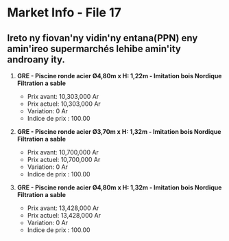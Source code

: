 # Market Info - File 17

## Ireto ny fiovan'ny vidin'ny entana(PPN) eny amin'ireo supermarchés lehibe amin'ity androany ity.

1. **GRE - Piscine ronde acier Ø4,80m x H: 1,22m - Imitation bois Nordique Filtration a sable**
   - Prix avant: 10,303,000 Ar
   - Prix actuel: 10,303,000 Ar
   - Variation: 0 Ar
   - Indice de prix : 100.00

2. **GRE - Piscine ronde acier Ø3,70m x H: 1,32m - Imitation bois Nordique Filtration a sable**
   - Prix avant: 10,700,000 Ar
   - Prix actuel: 10,700,000 Ar
   - Variation: 0 Ar
   - Indice de prix : 100.00

3. **GRE - Piscine ronde acier Ø4,80m x H: 1,32m - Imitation bois Nordique Filtration a sable**
   - Prix avant: 13,428,000 Ar
   - Prix actuel: 13,428,000 Ar
   - Variation: 0 Ar
   - Indice de prix : 100.00

